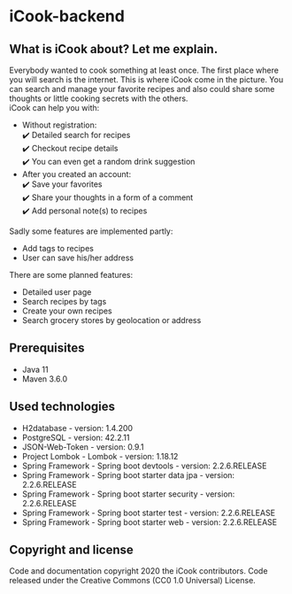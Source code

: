 # iCook-backend

## What is iCook about? Let me explain.
Everybody wanted to cook something at least once. The first place where you will search is the internet. 
This is where iCook come in the picture. You can search and manage your favorite recipes and also could share some thoughts or little cooking secrets with the others.  
iCook can help you with:
  - Without registration:  
    :heavy_check_mark: Detailed search for recipes  
    :heavy_check_mark: Checkout recipe details  
    :heavy_check_mark: You can even get a random drink suggestion
  - After you created an account:  
    :heavy_check_mark: Save your favorites  
    :heavy_check_mark: Share your thoughts in a form of a comment  
    :heavy_check_mark: Add personal note(s) to recipes
 
Sadly some features are implemented partly:  
  - Add tags to recipes 
  - User can save his/her address
  
There are some planned features:  
  - Detailed user page  
  - Search recipes by tags  
  - Create your own recipes  
  - Search grocery stores by geolocation or address
  
## Prerequisites
  - Java 11
  - Maven 3.6.0

## Used technologies
  - H2database - version: 1.4.200
  - PostgreSQL - version: 42.2.11
  - JSON-Web-Token - version: 0.9.1
  - Project Lombok - Lombok - version: 1.18.12
  - Spring Framework - Spring boot devtools - version: 2.2.6.RELEASE
  - Spring Framework - Spring boot starter data jpa - version: 2.2.6.RELEASE
  - Spring Framework - Spring boot starter security - version: 2.2.6.RELEASE
  - Spring Framework - Spring boot starter test - version: 2.2.6.RELEASE
  - Spring Framework - Spring boot starter web - version: 2.2.6.RELEASE
  
## Copyright and license 
Code and documentation copyright 2020 the iCook contributors. Code released under the Creative Commons (CC0 1.0 Universal) License.
